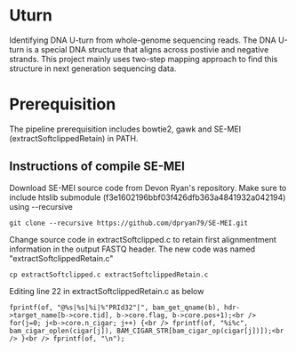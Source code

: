# Uturn
Identifying DNA U-turn from whole-genome sequencing reads. The DNA U-turn is a special DNA structure that aligns across postivie and negative strands. This project mainly uses two-step mapping approach to find this structure in next generation sequencing data.

# Prerequisition
The pipeline prerequisition includes bowtie2, gawk and SE-MEI (extractSoftclippedRetain) in PATH.
## Instructions of compile SE-MEI
Download SE-MEI source code from Devon Ryan's repository. Make sure to include htslib submodule (f3e1602196bbf03f426dfb363a4841932a042194) using --recursive

`git clone --recursive https://github.com/dpryan79/SE-MEI.git`

Change source code in extractSoftclipped.c to retain first alignmentment information in the output FASTQ header. The new code was named "extractSoftclippedRetain.c"

`cp extractSoftclipped.c extractSoftclippedRetain.c`

Editing line 22 in extractSoftclippedRetain.c as below

`fprintf(of, "@%s|%s|%i|%"PRId32"|", bam_get_qname(b), hdr->target_name[b->core.tid], b->core.flag, b->core.pos+1);<br />
   for(j=0; j<b->core.n_cigar; j++) {<br />
       fprintf(of, "%i%c", bam_cigar_oplen(cigar[j]), BAM_CIGAR_STR[bam_cigar_op(cigar[j])]);<br />
   }<br />
   fprintf(of, "\n");`




